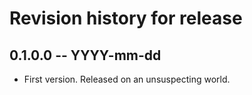 # Revision history for release

## 0.1.0.0 -- YYYY-mm-dd

* First version. Released on an unsuspecting world.
